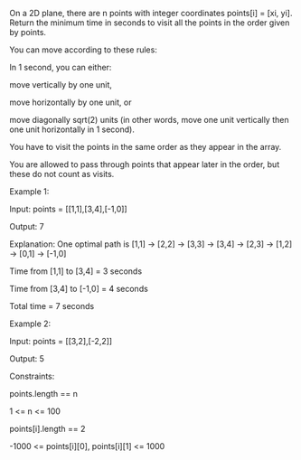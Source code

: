 On a 2D plane, there are n points with integer coordinates points[i] = [xi, yi]. Return the minimum time in seconds to visit all the points in the order given by points.

You can move according to these rules:

In 1 second, you can either:

move vertically by one unit,

move horizontally by one unit, or

move diagonally sqrt(2) units (in other words, move one unit vertically then one unit horizontally in 1 second).

You have to visit the points in the same order as they appear in the array.

You are allowed to pass through points that appear later in the order, but these do not count as visits.
 

Example 1:


Input: points = [[1,1],[3,4],[-1,0]]

Output: 7

Explanation: One optimal path is [1,1] -> [2,2] -> [3,3] -> [3,4] -> [2,3] -> [1,2] -> [0,1] -> [-1,0]   

Time from [1,1] to [3,4] = 3 seconds 

Time from [3,4] to [-1,0] = 4 seconds

Total time = 7 seconds

Example 2:


Input: points = [[3,2],[-2,2]]

Output: 5
 

Constraints:

points.length == n

1 <= n <= 100

points[i].length == 2

-1000 <= points[i][0], points[i][1] <= 1000

